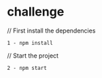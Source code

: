 # challenge
// First install the dependencies

	1 - npm install 

// Start the project

	2 - npm start 
